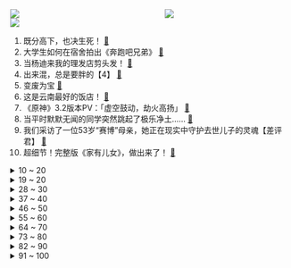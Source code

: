 <div >
	<a style="float:left;width:55%;" href = "https://github.com/anuraghazra/github-readme-stats">
	 <img src = "https://github-readme-stats.vercel.app/api?username=iuuuuuaena&theme=buefy&show_icons=true"/>
	</a>
	<a  style="float:right;width:45%" href = "https://github.com/anuraghazra/github-readme-stats">
	 <img  src="https://github-readme-stats.vercel.app/api/top-langs/?username=anuraghazra&layout=compact"/>
	</a>
	</div>

[![](https://img.shields.io/badge/jxd-@jxdgogogo.xyz-yellowgreen.svg)](https://www.jxdgogogo.xyz)<br>
1. 既分高下，也决生死！ [:link:](//www.bilibili.com/video/BV1aP411A7jh) <br>
2. 大学生如何在宿舍拍出《奔跑吧兄弟》 [:link:](//www.bilibili.com/video/BV1Le4y1U7oQ) <br>
3. 当杨迪来我的理发店剪头发！ [:link:](//www.bilibili.com/video/BV1Ke4y1U7hk) <br>
4. 出来混，总是要胖的【4】 [:link:](//www.bilibili.com/video/BV1wt4y1u7VZ) <br>
5. 变废为宝 [:link:](//www.bilibili.com/video/BV1pG4y1H7mG) <br>
6. 这是云南最好的饭店！ [:link:](//www.bilibili.com/video/BV19P4y1U7DY) <br>
7. 《原神》3.2版本PV：「虚空鼓动，劫火高扬」 [:link:](//www.bilibili.com/video/BV1QP4y1U7D2) <br>
8. 当平时默默无闻的同学突然跳起了极乐净土…… [:link:](//www.bilibili.com/video/BV1Vm4y1w7Ab) <br>
9. 我们采访了一位53岁“赛博”母亲，她正在现实中守护去世儿子的灵魂【差评君】 [:link:](//www.bilibili.com/video/BV1Jt4y1u7mT) <br>
10. 超细节！完整版《家有儿女》，做出来了！ [:link:](//www.bilibili.com/video/BV1bm4y1w7vp) <br>
<details>
<summary>10 ~ 20</summary>

11. 生 蚝 天 花 板 [:link:](//www.bilibili.com/video/BV17g41187uW) <br>
12. 两个人在一起，最重要的是坦诚相待 [:link:](//www.bilibili.com/video/BV1b84y1q7sR) <br>
13. 明日方舟2022感谢庆典印象曲 -  Running In the Dark by MONKEY MAJIK [:link:](//www.bilibili.com/video/BV1VV4y157pr) <br>
14. 比手掌还大的虾，三种做法，两帅小伙吃嗨了！ [:link:](//www.bilibili.com/video/BV1PD4y1k72p) <br>
15. “谁不想青史留名呢？有李杜是大唐的幸事也是中华文化的幸事！ ” [:link:](//www.bilibili.com/video/BV1gd4y1y7Ze) <br>
16. 赛博朋克边缘行者 要和露西一起去月球吗？ [:link:](//www.bilibili.com/video/BV1oe411G7Qy) <br>
17. 法国舞者尤安尼·布尔热瓦的现场表演 [:link:](//www.bilibili.com/video/BV16P411N7NZ) <br>
18. 理工男浪漫起来…艺术生都惊呆了 [:link:](//www.bilibili.com/video/BV1pd4y127L8) <br>
19. 重返我们的第一次约会，居然… [:link:](//www.bilibili.com/video/BV1pR4y197Cn) <br>
</details>
<details>
<summary>19 ~ 20</summary>

20. 《 人 脉 》 [:link:](//www.bilibili.com/video/BV1414y1j7c2) <br>
21. 探访美国网红监狱，帅小伙亲测死囚最后一餐！ [:link:](//www.bilibili.com/video/BV1Xe4y1m71t) <br>
22. 课 堂 请 勿 对 对 子【只因专场】！！！ [:link:](//www.bilibili.com/video/BV1pV4y157hQ) <br>
23. 热搜上细思恐极的“月亮与六便士”事件，暴露当下的病态现象 [:link:](//www.bilibili.com/video/BV1V8411e7j7) <br>
24. 帮忙看看，这个号废了吗 [:link:](//www.bilibili.com/video/BV1PP411K7qu) <br>
25. 在？来看个消防器材展示 [:link:](//www.bilibili.com/video/BV1HK411D73j) <br>
26. 我终于有了自己的小家！婚房roomtour！ [:link:](//www.bilibili.com/video/BV1RP4y1U7Ns) <br>
27. 【鱼肉肉】Lovepotion宅舞 小飞棍摔咯~ [:link:](//www.bilibili.com/video/BV1g8411e7WA) <br>
28. 「究竟怎样的结局，才能配得上这一路的颠沛流离」【原神】 [:link:](//www.bilibili.com/video/BV17e4115756) <br>
</details>
<details>
<summary>28 ~ 30</summary>

29. 《论当今的通话膨胀》 [:link:](//www.bilibili.com/video/BV1he4y1i7cX) <br>
30. 三年美食博主生涯猛涨20斤，这一天 终于来了！ [:link:](//www.bilibili.com/video/BV1Nt4y1u7RM) <br>
31. 这桥......再贪就真没了！！ [:link:](//www.bilibili.com/video/BV1WV4y157JW) <br>
32. 落单？反杀1000人！我卢俊义没开挂！《水浒传》P43 [:link:](//www.bilibili.com/video/BV1Q14y1j7AA) <br>
33. showmaker向众神祈祷，回应他的只有两年前的自己！ [:link:](//www.bilibili.com/video/BV1VV4y1576B) <br>
34. 起床战争 [:link:](//www.bilibili.com/video/BV1oe4y1Y7n5) <br>
35. 《艺术之家》 [:link:](//www.bilibili.com/video/BV1RR4y1D7Ak) <br>
36. 重回《杰哥不要》拍攝場景 -特別任務 ! ! 阿緯帶你去旅行 ｜2013~2022的變化｜都可以來玩 [:link:](//www.bilibili.com/video/BV1We4y1J76X) <br>
37. 整只鸡无限续的自助餐你们吃过吗？仨战士冲了！ [:link:](//www.bilibili.com/video/BV1Ke4y1J7u6) <br>
</details>
<details>
<summary>37 ~ 40</summary>

38. 用牛鞭鹿鞭羊鞭做个三鞭汤！给自己大补一下！ [:link:](//www.bilibili.com/video/BV1Xd4y1C7ZT) <br>
39. 《B站极速版》 [:link:](//www.bilibili.com/video/BV16D4y1r7V7) <br>
40. 细！《猫和老鼠》中的小细节与穿帮竟然有这么多！（第二期） [:link:](//www.bilibili.com/video/BV1P8411e7Uw) <br>
41. 我们做了一个重大的决定！芬兰家人明制汉服初体验惊艳全场！干饭人疯狂爱上自制刀削面！吃得底朝天！ [:link:](//www.bilibili.com/video/BV1ce4y177Yu) <br>
42. 中山.松涛居   厨子探店¥227 [:link:](//www.bilibili.com/video/BV18P411N7Vd) <br>
43. 别着急喷！看完视频行不行！ [:link:](//www.bilibili.com/video/BV1Pm4y1w7X2) <br>
44. 重铸十月新番荣光！我辈义不容辞！2022十月新番吐槽! [:link:](//www.bilibili.com/video/BV1cK411D7cb) <br>
45. 手绘482张，还原猫和老鼠《捕鼠陷阱》 [:link:](//www.bilibili.com/video/BV1qg41187YW) <br>
46. 【原神/描改】两百张！魈猫猫妹妹还原猫猫妹妹跳舞 [:link:](//www.bilibili.com/video/BV158411e77V) <br>
</details>
<details>
<summary>46 ~ 50</summary>

47. 封印解除除除除除除除除除除除除除除除 [:link:](//www.bilibili.com/video/BV1Um4y1c7Pd) <br>
48. 教师vlog｜我昨天…报警了 [:link:](//www.bilibili.com/video/BV1Se4y1m7Hb) <br>
49. 《I really want to shake at your house》 [:link:](//www.bilibili.com/video/BV1SP4y1U7Ys) <br>
50. 蓝色妖姬是什么梗【梗指南】 [:link:](//www.bilibili.com/video/BV1Te4y1e7FJ) <br>
51. “句句不提爱，句句都是爱” [:link:](//www.bilibili.com/video/BV1MV4y1G7ud) <br>
52. 500匹的漂移MPV，我造出来了！ [:link:](//www.bilibili.com/video/BV1Yg41187LH) <br>
53. 请把我推给女孩子吧 [:link:](//www.bilibili.com/video/BV17e4y177KA) <br>
54. 笑喷！男人手速比拼大赛 [:link:](//www.bilibili.com/video/BV1qD4y1r7KD) <br>
55. 十年cos无人问，一朝卡住天下知 [:link:](//www.bilibili.com/video/BV1bV4y157td) <br>
</details>
<details>
<summary>55 ~ 60</summary>

56. 猪排饭 将就吃 [:link:](//www.bilibili.com/video/BV1QN4y1w7kG) <br>
57. 这都是些啥啊???(3) [:link:](//www.bilibili.com/video/BV1UK411S71Y) <br>
58. 斯卡蒂：现在是幻想时间 [:link:](//www.bilibili.com/video/BV1eP411A75y) <br>
59. （这也能解说？！）史上最燃的陀螺争霸赛！太激烈了！【第二期】 [:link:](//www.bilibili.com/video/BV1RK411S7T8) <br>
60. UP主口味检测器 [:link:](//www.bilibili.com/video/BV1YW4y1E7cw) <br>
61. 想要华为保时捷？我送了 [:link:](//www.bilibili.com/video/BV1cV4y1G7qQ) <br>
62. 十八岁被没收东西 [:link:](//www.bilibili.com/video/BV1tG411L7B1) <br>
63. 【动画吃播】须弥风味美食，干净又卫生！ [:link:](//www.bilibili.com/video/BV12D4y1r7QD) <br>
64. 爸爸逼迫儿子撕毁心爱的卡片！“报复性惩罚”后果多严重？ [:link:](//www.bilibili.com/video/BV1YG411L749) <br>
</details>
<details>
<summary>64 ~ 70</summary>

65. 【时代少年团】《浅炸一下吧！》02：后台二三事 [:link:](//www.bilibili.com/video/BV14P411A7ki) <br>
66. 整活！在女友面前把整瓶水浇到PS5里？她以为几千块报废了！ [:link:](//www.bilibili.com/video/BV1Et4y1u714) <br>
67. 我的世界：在只有一层垂滴叶的，平坦大陆上生存！ [:link:](//www.bilibili.com/video/BV1LG4y1H78x) <br>
68. 错过这次 就要两年后才能回家了！-《荧惑归途》【胶囊计划】：火星游子跨越星辰为爱返乡 [:link:](//www.bilibili.com/video/BV1Nt4y1u7cH) <br>
69. 早两年会这个说不定能踢出一辆库里南 [:link:](//www.bilibili.com/video/BV1DR4y1D7Nk) <br>
70. 《 芜 湖 旅 馆 》 完 整 无 损 版 本 [:link:](//www.bilibili.com/video/BV1Me4y127w5) <br>
71. 【STN快报6.5季10】伤害高，能拉扯，还有灵狐附体，这个英雄是？ [:link:](//www.bilibili.com/video/BV1PP411K7u2) <br>
72. 别说了，解释不清了… [:link:](//www.bilibili.com/video/BV19d4y1C7TT) <br>
73. 男朋友送的星空灯，过节到底是转账好还是送它好？ [:link:](//www.bilibili.com/video/BV1GK411D7sW) <br>
</details>
<details>
<summary>73 ~ 80</summary>

74. 边熬夜边健身，你的身体会发生哪些变化？ [:link:](//www.bilibili.com/video/BV1814y1j7Sn) <br>
75. 关于我妈给我买苹果13这件事 [:link:](//www.bilibili.com/video/BV1UK411S7uG) <br>
76. 沝子理想中的哥哥,应该就是这个样子！ [:link:](//www.bilibili.com/video/BV18V4y157TL) <br>
77. 浮夸程度一般分为轻度、中度、重度和印度 [:link:](//www.bilibili.com/video/BV1Le4y177bv) <br>
78. 爆火后一夜消失，这个"内娱活人"应该被看见 [:link:](//www.bilibili.com/video/BV1Ve41157ED) <br>
79. 2022年初的梦想，10月就已经全部实现！好运传递！ [:link:](//www.bilibili.com/video/BV1v84y1q7iL) <br>
80. 别客气，我没在跟你客气 [:link:](//www.bilibili.com/video/BV1iD4y1r792) <br>
81. 失败总是贯穿人生的始终 这就是人生 [:link:](//www.bilibili.com/video/BV14g41187ZE) <br>
82. 鉴定网络热门美食 百年老店的苹果炖肉 不用热水不炒糖色 真方便呀 [:link:](//www.bilibili.com/video/BV11e411V7CM) <br>
</details>
<details>
<summary>82 ~ 90</summary>

83. 这玩意怎么就失传了呢！？ [:link:](//www.bilibili.com/video/BV1Ve4y14722) <br>
84. 苏联人如何对决北极熊？【小约翰】 [:link:](//www.bilibili.com/video/BV1Wm4y1w7F3) <br>
85. 我被写进小说了？？ [:link:](//www.bilibili.com/video/BV1VG411L7rS) <br>
86. “究竟是什么样子的人，才会喜欢这种氛围感～” [:link:](//www.bilibili.com/video/BV1bt4y1u7Fs) <br>
87. “当世界不再贩卖焦虑，开始流行快乐” [:link:](//www.bilibili.com/video/BV1MV4y1G74E) <br>
88. ⚡等 不 到 金 来⚡ [:link:](//www.bilibili.com/video/BV1De4y1Y7Um) <br>
89. 这是一种很新的奶茶 [:link:](//www.bilibili.com/video/BV1C84y1q7Rn) <br>
90. 【S12全球总决赛】淘汰赛 10月23日 DK vs GEN [:link:](//www.bilibili.com/video/BV1wG4y1H7Da) <br>
91. 做了一个木制高脚杯壶 [:link:](//www.bilibili.com/video/BV1xP411A7NT) <br>
</details>
<details>
<summary>91 ~ 100</summary>

92. 大夫：建议咱们这边的会员续下费！#情侣相爱相杀的日常 [:link:](//www.bilibili.com/video/BV1mg41187WX) <br>
93. 谁还记得他，他已经..... [:link:](//www.bilibili.com/video/BV1414y1j7mD) <br>
94. 13代酷睿全面评测：大小核+超高频有多强？老电脑有必要升级吗？ [:link:](//www.bilibili.com/video/BV1NR4y1Q7AR) <br>
95. 我发四 我没开倍速。。 [:link:](//www.bilibili.com/video/BV1UW4y177FA) <br>
96. 曾经的同学情现在变味了吗？ [:link:](//www.bilibili.com/video/BV1B8411e7hM) <br>
97. 《让子弹飞》张麻子如何「用3句话」让两大家族暴亏360万？！10万字拆解10 [:link:](//www.bilibili.com/video/BV1G8411e729) <br>
98. 【黑希cos】孩子的梦，Chinajoy现场感动，每个人都有变成光的权利（偷的营销号文案捏） [:link:](//www.bilibili.com/video/BV1MW4y1n7MU) <br>
99. 中字【MV首播】Taylor Swift新专首单 《Anti-Hero》 [:link:](//www.bilibili.com/video/BV1SK411S7xg) <br>
100. 老板让我穿猫耳女仆装跳舞，豁出去了…… [:link:](//www.bilibili.com/video/BV1wD4y1k72K) <br>
</details>
